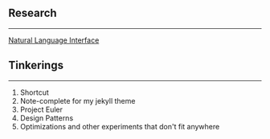 ## Research
---

[Natural Language Interface](nli.html)

## Tinkerings
---

1. Shortcut
2. Note-complete for my jekyll theme
3. Project Euler 
4. Design Patterns
5. Optimizations and other experiments that don't fit anywhere
